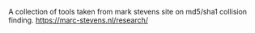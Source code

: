 A collection of tools taken from mark stevens site on md5/sha1 collision finding.
https://marc-stevens.nl/research/
